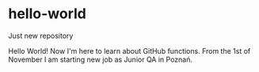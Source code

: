 # hello-world
Just new repository

Hello World!
Now I'm here to learn about GitHub functions.
From the 1st of November I am starting new job as Junior QA in Poznań.
